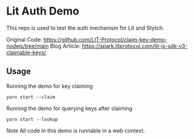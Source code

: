 # Lit Auth Demo

This repo is used to test the auth mechanism for Lit and Stytch.

Original Code: https://github.com/LIT-Protocol/claim-key-demo-nodejs/tree/main
Blog Article: https://spark.litprotocol.com/lit-js-sdk-v3-claimable-keys/

## Usage

Running the demo for key claiming

```
yarn start --claim
```

Running the demo for querying keys after claiming

```
yarn start --lookup
```

_Note_ All code in this demo is runnable in a web context.
